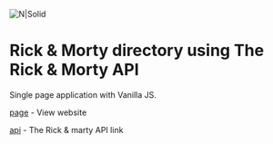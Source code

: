 ![N|Solid](https://kriminalinc.github.io/RickandMorty/src/images/rm-logo.png)

# Rick & Morty directory using The Rick & Morty API

Single page application with Vanilla JS.

[page] - View website

[api] - The Rick & marty API link

   [api]: <https://rickandmortyapi.com/>
   [page]: <https://qoqobaldovino.github.io/RickandMortyAPP/>
